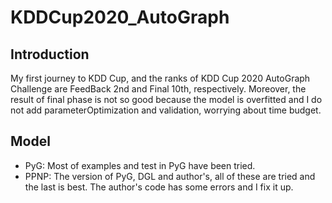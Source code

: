 # KDDCup2020_AutoGraph

## Introduction
My first journey to KDD Cup, and the ranks of KDD Cup 2020 AutoGraph Challenge are FeedBack 2nd and Final 10th, respectively. Moreover, the result of final phase is not so good because the model is overfitted and I do not add parameterOptimization and validation, worrying about time budget.

## Model
* PyG: Most of examples and test in PyG have been tried.
* PPNP: The version of PyG, DGL and author's, all of these are tried and the last is best. The author's code has some errors and I fix it up.
